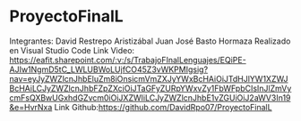 # ProyectoFinalL
Integrantes:
David Restrepo Aristizábal
Juan José Basto Hormaza
Realizado en Visual Studio Code
Link Video: https://eafit.sharepoint.com/:v:/s/TrabajoFInalLenguajes/EQiPE-AJIw1NgmD5tC_LWLUBWoLUjfCO45Z3vWKPMIgsig?nav=eyJyZWZlcnJhbEluZm8iOnsicmVmZXJyYWxBcHAiOiJTdHJlYW1XZWJBcHAiLCJyZWZlcnJhbFZpZXciOiJTaGFyZURpYWxvZy1FbWFpbCIsInJlZmVycmFsQXBwUGxhdGZvcm0iOiJXZWIiLCJyZWZlcnJhbE1vZGUiOiJ2aWV3In19&e=HvrNxa 
Link Github:https://github.com/DavidRpo07/ProyectoFinalL

